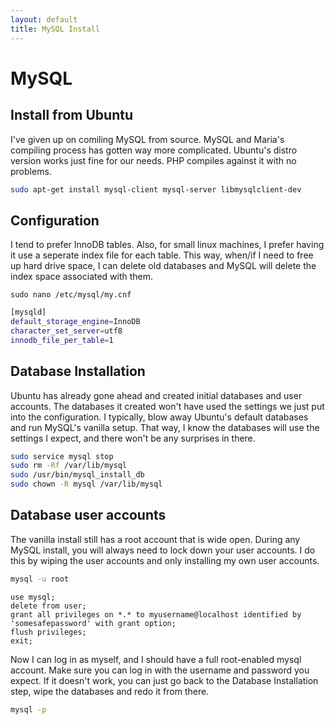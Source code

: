 ```yaml
---
layout: default
title: MySQL Install
---
```

# MySQL
## Install from Ubuntu
I've given up on comiling MySQL from source. MySQL and Maria's compiling process has gotten way more complicated. Ubuntu's distro version works just fine for our needs. PHP compiles against it with no problems.

```bash
sudo apt-get install mysql-client mysql-server libmysqlclient-dev
```

## Configuration
I tend to prefer InnoDB tables.  Also, for small linux machines, I prefer having it use a seperate index file for each table.  This way, when/if I need to free up hard drive space, I can delete old databases and MySQL will delete the index space associated with them.

`sudo nano /etc/mysql/my.cnf`

```bash
[mysqld]
default_storage_engine=InnoDB
character_set_server=utf8
innodb_file_per_table=1
```

## Database Installation
Ubuntu has already gone ahead and created initial databases and user accounts.  The databases it created won't have used the settings we just put into the configuration.  I typically, blow away Ubuntu's default databases and run MySQL's vanilla setup.  That way, I know the databases will use the settings I expect, and there won't be any surprises in there.

```bash
sudo service mysql stop
sudo rm -Rf /var/lib/mysql
sudo /usr/bin/mysql_install_db
sudo chown -R mysql /var/lib/mysql
```
## Database user accounts
The vanilla install still has a root account that is wide open.  During any MySQL install, you will always need to lock down your user accounts.  I do this by wiping the user accounts and only installing my own user accounts.

```bash
mysql -u root
```

```mysql
use mysql;
delete from user;
grant all privileges on *.* to myusername@localhost identified by 'somesafepassword' with grant option;
flush privileges;
exit;
```
Now I can log in as myself, and I should have a full root-enabled mysql account.  Make sure you can log in with the username and password you expect.  If it doesn't work, you can just go back to the Database Installation step, wipe the databases and redo it from there.

```bash
mysql -p
```
